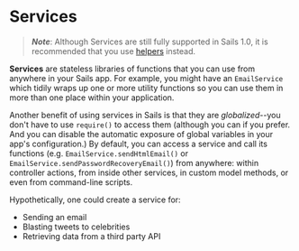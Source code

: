 # Services

> _**Note**_: Although Services are still fully supported in Sails 1.0, it is recommended that you use [helpers](http://next.sailsjs.com/documentation/concepts/helpers) instead.

**Services** are stateless libraries of functions that you can use from anywhere in your Sails app.  For example, you might have an `EmailService` which tidily wraps up one or more utility functions so you can use them in more than one place within your application.

Another benefit of using services in Sails is that they are *globalized*--you don't have to use `require()` to access them (although you can if you prefer.  And you can disable the automatic exposure of global variables in your app's configuration.)   By default, you can access a service and call its functions (e.g. `EmailService.sendHtmlEmail()` or `EmailService.sendPasswordRecoveryEmail()`) from anywhere: within controller actions, from inside other services, in custom model methods, or even from command-line scripts.

Hypothetically, one could create a service for:

- Sending an email
- Blasting tweets to celebrities
- Retrieving data from a third party API

<docmeta name="displayName" value="Services">
